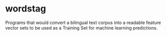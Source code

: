 # wordstag
Programs that would convert a bilingual text corpus into a readable feature vector sets to be used as a Training Set for machine learning predictions.
